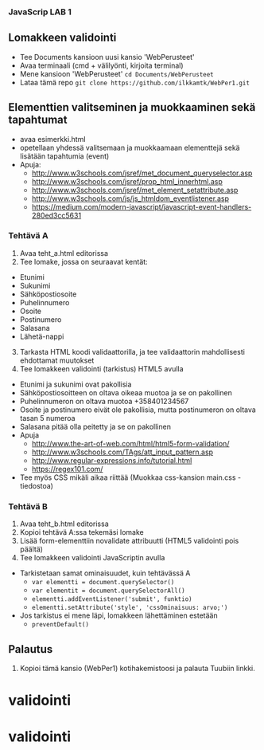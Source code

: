 ### JavaScrip LAB 1


## Lomakkeen validointi
  * Tee Documents kansioon uusi kansio 'WebPerusteet'
  * Avaa terminaali (cmd + välilyönti, kirjoita terminal)
  * Mene kansioon 'WebPerusteet' `cd Documents/WebPerusteet`
  * Lataa tämä repo `git clone https://github.com/ilkkamtk/WebPer1.git`

## Elementtien valitseminen ja muokkaaminen sekä tapahtumat
  * avaa esimerkki.html
  * opetellaan yhdessä valitsemaan ja muokkaamaan elementtejä sekä lisätään tapahtumia (event)
  * Apuja: 
    * http://www.w3schools.com/jsref/met_document_queryselector.asp
    * http://www.w3schools.com/jsref/prop_html_innerhtml.asp
    * http://www.w3schools.com/jsref/met_element_setattribute.asp
    * http://www.w3schools.com/js/js_htmldom_eventlistener.asp
    * https://medium.com/modern-javascript/javascript-event-handlers-280ed3cc5631


### Tehtävä A 
1. Avaa teht_a.html editorissa
2. Tee lomake, jossa on seuraavat kentät:
  * Etunimi
  * Sukunimi
  * Sähköpostiosoite
  * Puhelinnumero
  * Osoite
  * Postinumero
  * Salasana
  * Lähetä-nappi
3. Tarkasta HTML koodi validaattorilla, ja tee validaattorin mahdollisesti ehdottamat muutokset
4. Tee lomakkeen validointi (tarkistus) HTML5 avulla
  * Etunimi ja sukunimi ovat pakollisia
  * Sähköpostiosoitteen on oltava oikeaa muotoa ja se on pakollinen
  * Puhelinnumeron on oltava muotoa +358401234567
  * Osoite ja postinumero eivät ole pakollisia, mutta postinumeron on oltava tasan 5 numeroa
  * Salasana pitää olla peitetty ja se on pakollinen
  * Apuja
    * http://www.the-art-of-web.com/html/html5-form-validation/
    * http://www.w3schools.com/TAgs/att_input_pattern.asp
    * http://www.regular-expressions.info/tutorial.html
    * https://regex101.com/
  * Tee myös CSS mikäli aikaa riittää (Muokkaa css-kansion main.css -tiedostoa)

### Tehtävä B 
1. Avaa teht_b.html editorissa
2. Kopioi tehtävä A:ssa tekemäsi lomake
3. Lisää form-elementtiin novalidate attribuutti (HTML5 validointi pois päältä)
4. Tee lomakkeen validointi JavaScriptin avulla
  * Tarkistetaan samat ominaisuudet, kuin tehtävässä A
    * `var elementti = document.querySelector()`
    * `var elementit = document.querySelectorAll()`
    * `elementti.addEventListener('submit', funktio)`
    * `elementti.setAttribute('style', 'cssOminaisuus: arvo;')`
  * Jos tarkistus ei mene läpi, lomakkeen lähettäminen estetään
    * `preventDefault()`

## Palautus
1. Kopioi tämä kansio (WebPer1) kotihakemistoosi ja palauta Tuubiin linkki.

# validointi
# validointi
